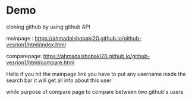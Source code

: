 # Demo
cloning github by using github API

mainpage : https://ahmadalshobaki20.github.io/github-vesrion1/html/index.html

comparepage: https://ahmadalshobaki20.github.io/github-vesrion1/html/compare.html

Hello if you hit the mainpage link you have to put any username insde the search bar it will get all info about this user 

while purpose of compare page to compare between two github's users  
